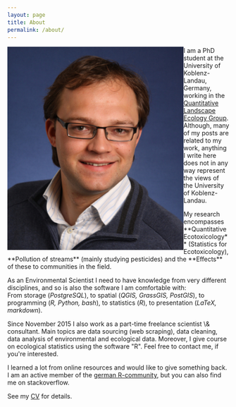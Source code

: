 ```yaml
---
layout: page
title: About
permalink: /about/
---
```


<div class="row">
  <div class="col-xs-3">
    <div class="container">
      <div class='sidebar'>
	<img style="float: left" width="400" src="/images/me.jpg" style="padding:20px;">
	</div>
    </div>
  </div>
  <div class="col-xs-9">
 <p>
I am a PhD student at the University of Koblenz-Landau, Germany, working in the <a href="https://www.uni-koblenz-landau.de/en/campus-landau/faculty7/environmental-sciences/landscape-ecology?set_language=en" target="_blank">Quantitative Landscape Ecology Group</a>. 
Although, many of my posts are related to my work, anything I write here does not in any way represent the views of the University of Koblenz-Landau.
 </p>
  </div>
</div>

<p markdown = "1">
My research encompasses **Quantitative Ecotoxicology** (Statistics for Ecotoxicology), **Pollution of streams** (mainly studying pesticides) and the **Effects** of these to communities in the field. 

As an Environmental Scientist I need to have knowledge from very different disciplines, and so is also the software I am comfortable with: 
<br>
From storage (*PostgreSQL*), to spatial (*QGIS, GrassGIS, PostGIS*), to programming (*R, Python, bash*), to statistics (*R*), to presentation (*LaTeX, markdown*).
</p>

<p>
Since November 2015 I also work as a part-time freelance scientist \& consultant. Main topics are data sourcing (web scraping), data cleaning, data analysis of environmental and ecological data. Moreover, I give course on ecological statistics using the software "R".
Feel free to contact me, if you're interested.
</p>

<p>
I learned a lot from online resources and  would like to give something back.  
I am an active member of the <a href="http://forum.r-statistik.de/index.php" target="_blank">german R-community</a>, but you can also find me on stackoverflow. 
</p>

See my [CV](https://github.com/EDiLD/CV/raw/master/escv.pdf) <a href="https://github.com/EDiLD/CV/raw/master/escv.pdf"><i class="fa fa-file-pdf-o"></i>
</a> for details.
